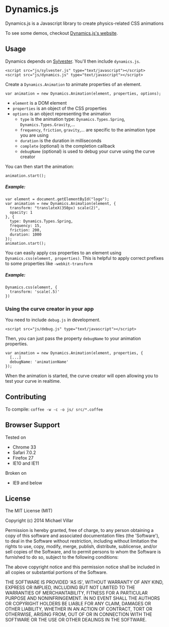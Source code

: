 # Dynamics.js
Dynamics.js is a Javascript library to create physics-related CSS animations

To see some demos, checkout [Dynamics.js's website](http://michaelvillar.github.io/dynamics.js).

## Usage
Dynamics depends on [Sylvester](https://github.com/jcoglan/sylvester). You'll then include `dynamics.js`.
```
<script src="js/sylvester.js" type="text/javascript"></script>  
<script src="js/dynamics.js" type="text/javascript"></script>  
```
Create a `Dynamics.Animation` to animate properties of an element.
```
var animation = new Dynamics.Animation(element, properties, options);
```
- `element` is a DOM element
- `properties` is an object of the CSS properties
- `options` is an object representing the animation
  - `type` is the animation type: `Dynamics.Types.Spring`, `Dynamics.Types.Gravity`,...
  - `frequency`, `friction`, `gravity`,... are specific to the animation type you are using
  - `duration` is the duration in milliseconds
  - `complete` (optional) is the completion callback
  - `debugName` (optional) is used to debug your curve using the curve creator 

You can then start the animation:
```
animation.start();
```

##### Example:
```
var element = document.getElementById("logo");
var animation = new Dynamics.Animation(element, {
  transform: "translateX(350px) scale(2)",
  opacity: 1
}, {
  type: Dynamics.Types.Spring,
  frequency: 15,
  friction: 200,
  duration: 1000
});
animation.start();
```

You can easily apply css properties to an element using `Dynamics.css(element, properties)`. This is helpful to apply correct prefixes to some properties like `-webkit-transform`
##### Example:
```
Dynamics.css(element, {
  transform: 'scale(.5)'
})
```

### Using the curve creator in your app
You need to include `debug.js` in development.
```
<script src="js/debug.js" type="text/javascript"></script>  
```
Then, you can just pass the property `debugName` to your animation properties.
```
var animation = new Dynamics.Animation(element, properties, {
  [...]
  debugName: 'animationName'
});
```
When the animation is started, the curve creator will open allowing you to test your curve in realtime.

## Contributing
To compile: `coffee -w -c -o js/ src/*.coffee`

## Browser Support
Tested on
- Chrome 33
- Safari 7.0.2
- Firefox 27
- IE10 and IE11

Broken on
- IE9 and below

## License

The MIT License (MIT)

Copyright (c) 2014 Michael Villar

Permission is hereby granted, free of charge, to any person obtaining a copy of this software and associated documentation files (the 'Software'), to deal in the Software without restriction, including without limitation the rights to use, copy, modify, merge, publish, distribute, sublicense, and/or sell copies of the Software, and to permit persons to whom the Software is furnished to do so, subject to the following conditions:

The above copyright notice and this permission notice shall be included in all copies or substantial portions of the Software.

THE SOFTWARE IS PROVIDED 'AS IS', WITHOUT WARRANTY OF ANY KIND, EXPRESS OR IMPLIED, INCLUDING BUT NOT LIMITED TO THE WARRANTIES OF MERCHANTABILITY, FITNESS FOR A PARTICULAR PURPOSE AND NONINFRINGEMENT. IN NO EVENT SHALL THE AUTHORS OR COPYRIGHT HOLDERS BE LIABLE FOR ANY CLAIM, DAMAGES OR OTHER LIABILITY, WHETHER IN AN ACTION OF CONTRACT, TORT OR OTHERWISE, ARISING FROM, OUT OF OR IN CONNECTION WITH THE SOFTWARE OR THE USE OR OTHER DEALINGS IN THE SOFTWARE.
